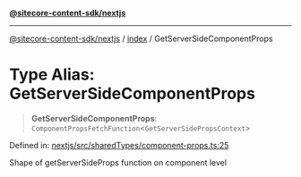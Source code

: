 [**@sitecore-content-sdk/nextjs**](../../README.md)

***

[@sitecore-content-sdk/nextjs](../../README.md) / [index](../README.md) / GetServerSideComponentProps

# Type Alias: GetServerSideComponentProps

> **GetServerSideComponentProps**: `ComponentPropsFetchFunction`\<`GetServerSidePropsContext`\>

Defined in: [nextjs/src/sharedTypes/component-props.ts:25](https://github.com/Sitecore/xmc-jss-dev/blob/3310bf85cd80a18385c6608a4a61e0c1446ff89e/packages/nextjs/src/sharedTypes/component-props.ts#L25)

Shape of getServerSideProps function on component level
